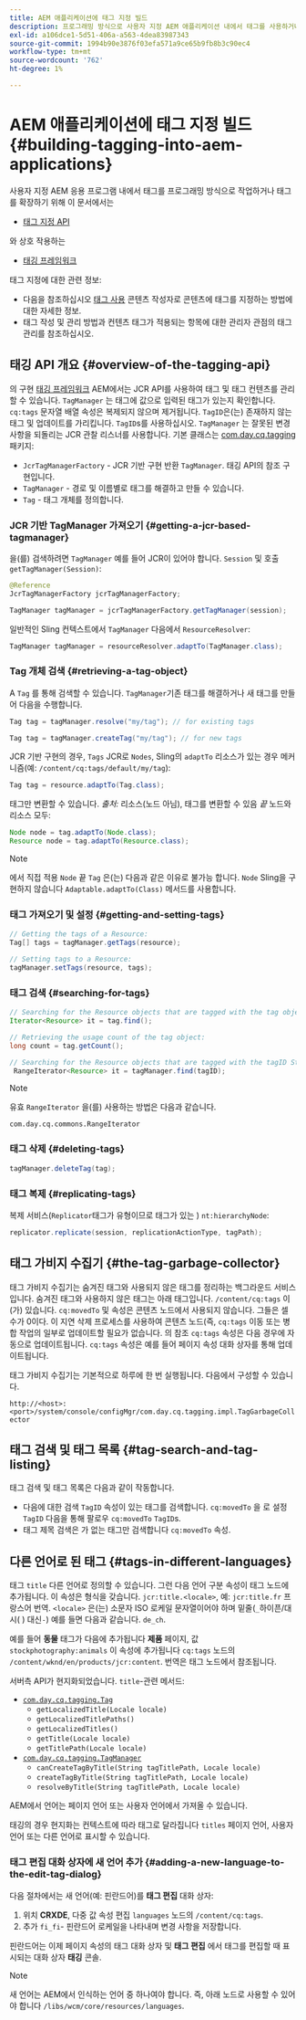 ```yaml
---
title: AEM 애플리케이션에 태그 지정 빌드
description: 프로그래밍 방식으로 사용자 지정 AEM 애플리케이션 내에서 태그를 사용하거나 태그를 확장하십시오
exl-id: a106dce1-5d51-406a-a563-4dea83987343
source-git-commit: 1994b90e3876f03efa571a9ce65b9fb8b3c90ec4
workflow-type: tm+mt
source-wordcount: '762'
ht-degree: 1%

---
```


# AEM 애플리케이션에 태그 지정 빌드 {#building-tagging-into-aem-applications}

사용자 지정 AEM 응용 프로그램 내에서 태그를 프로그래밍 방식으로 작업하거나 태그를 확장하기 위해 이 문서에서는

* [태그 지정 API](https://www.adobe.io/experience-manager/reference-materials/cloud-service/javadoc/com/day/cq/tagging/package-summary.html)

와 상호 작용하는

* [태깅 프레임워크](tagging-framework.md)

태그 지정에 대한 관련 정보:

* 다음을 참조하십시오 [태그 사용](/help/sites-cloud/authoring/features/tags.md) 콘텐츠 작성자로 콘텐츠에 태그를 지정하는 방법에 대한 자세한 정보.
* 태그 작성 및 관리 방법과 컨텐츠 태그가 적용되는 항목에 대한 관리자 관점의 태그 관리를 참조하십시오.

## 태깅 API 개요 {#overview-of-the-tagging-api}

의 구현 [태깅 프레임워크](tagging-framework.md) AEM에서는 JCR API를 사용하여 태그 및 태그 컨텐츠를 관리할 수 있습니다. `TagManager` 는 태그에 값으로 입력된 태그가 있는지 확인합니다. `cq:tags` 문자열 배열 속성은 복제되지 않으며 제거됩니다. `TagID`은(는) 존재하지 않는 태그 및 업데이트를 가리킵니다. `TagID`s를 사용하십시오. `TagManager` 는 잘못된 변경 사항을 되돌리는 JCR 관찰 리스너를 사용합니다. 기본 클래스는 [com.day.cq.tagging](https://www.adobe.io/experience-manager/reference-materials/cloud-service/javadoc/com/day/cq/tagging/package-summary.html) 패키지:

* `JcrTagManagerFactory` - JCR 기반 구현 반환 `TagManager`. 태깅 API의 참조 구현입니다.
* `TagManager` - 경로 및 이름별로 태그를 해결하고 만들 수 있습니다.
* `Tag` - 태그 개체를 정의합니다.

### JCR 기반 TagManager 가져오기 {#getting-a-jcr-based-tagmanager}

을(를) 검색하려면 `TagManager` 예를 들어 JCR이 있어야 합니다. `Session` 및 호출 `getTagManager(Session)`:

```java
@Reference
JcrTagManagerFactory jcrTagManagerFactory;

TagManager tagManager = jcrTagManagerFactory.getTagManager(session);
```

일반적인 Sling 컨텍스트에서 `TagManager` 다음에서 `ResourceResolver`:

```java
TagManager tagManager = resourceResolver.adaptTo(TagManager.class);
```

### Tag 개체 검색 {#retrieving-a-tag-object}

A `Tag` 를 통해 검색할 수 있습니다. `TagManager`기존 태그를 해결하거나 새 태그를 만들어 다음을 수행합니다.

```java
Tag tag = tagManager.resolve("my/tag"); // for existing tags

Tag tag = tagManager.createTag("my/tag"); // for new tags
```

JCR 기반 구현의 경우, `Tags` JCR로 `Nodes`, Sling의 `adaptTo` 리소스가 있는 경우 메커니즘(예: `/content/cq:tags/default/my/tag`):

```java
Tag tag = resource.adaptTo(Tag.class);
```

태그만 변환할 수 있습니다. *출처:* 리소스(노드 아님), 태그를 변환할 수 있음 *끝* 노드와 리소스 모두:

```java
Node node = tag.adaptTo(Node.class);
Resource node = tag.adaptTo(Resource.class);
```

>[!NOTE]
>
>에서 직접 적용 `Node` 끝 `Tag` 은(는) 다음과 같은 이유로 불가능 합니다. `Node` Sling을 구현하지 않습니다 `Adaptable.adaptTo(Class)` 메서드를 사용합니다.

### 태그 가져오기 및 설정 {#getting-and-setting-tags}

```java
// Getting the tags of a Resource:
Tag[] tags = tagManager.getTags(resource);

// Setting tags to a Resource:
tagManager.setTags(resource, tags);
```

### 태그 검색 {#searching-for-tags}

```java
// Searching for the Resource objects that are tagged with the tag object:
Iterator<Resource> it = tag.find();

// Retrieving the usage count of the tag object:
long count = tag.getCount();

// Searching for the Resource objects that are tagged with the tagID String:
 RangeIterator<Resource> it = tagManager.find(tagID);
```

>[!NOTE]
>
>유효 `RangeIterator` 을(를) 사용하는 방법은 다음과 같습니다.
>
>`com.day.cq.commons.RangeIterator`

### 태그 삭제 {#deleting-tags}

```java
tagManager.deleteTag(tag);
```

### 태그 복제 {#replicating-tags}

복제 서비스(`Replicator`태그가 유형이므로 태그가 있는 ) `nt:hierarchyNode`:

```java
replicator.replicate(session, replicationActionType, tagPath);
```

## 태그 가비지 수집기 {#the-tag-garbage-collector}

태그 가비지 수집기는 숨겨진 태그와 사용되지 않은 태그를 정리하는 백그라운드 서비스입니다. 숨겨진 태그와 사용하지 않은 태그는 아래 태그입니다. `/content/cq:tags` 이(가) 있습니다. `cq:movedTo` 및 속성은 콘텐츠 노드에서 사용되지 않습니다. 그들은 셀 수가 0이다. 이 지연 삭제 프로세스를 사용하여 콘텐츠 노드(즉, `cq:tags` 이동 또는 병합 작업의 일부로 업데이트할 필요가 없습니다. 의 참조 `cq:tags` 속성은 다음 경우에 자동으로 업데이트됩니다. `cq:tags` 속성은 예를 들어 페이지 속성 대화 상자를 통해 업데이트됩니다.

태그 가비지 수집기는 기본적으로 하루에 한 번 실행됩니다. 다음에서 구성할 수 있습니다.

`http://<host>:<port>/system/console/configMgr/com.day.cq.tagging.impl.TagGarbageCollector`

## 태그 검색 및 태그 목록 {#tag-search-and-tag-listing}

태그 검색 및 태그 목록은 다음과 같이 작동합니다.

* 다음에 대한 검색 `TagID` 속성이 있는 태그를 검색합니다. `cq:movedTo` 을 로 설정 `TagID` 다음을 통해 팔로우 `cq:movedTo` `TagID`s.
* 태그 제목 검색은 가 없는 태그만 검색합니다 `cq:movedTo` 속성.

## 다른 언어로 된 태그 {#tags-in-different-languages}

태그 `title` 다른 언어로 정의할 수 있습니다. 그런 다음 언어 구분 속성이 태그 노드에 추가됩니다. 이 속성은 형식을 갖습니다. `jcr:title.<locale>`, 예: `jcr:title.fr` 프랑스어 번역. `<locale>` 은(는) 소문자 ISO 로케일 문자열이어야 하며 밑줄(`_`하이픈/대시( ) 대신`-`) 예를 들면 다음과 같습니다. `de_ch`.

예를 들어 **동물** 태그가 다음에 추가됩니다 **제품** 페이지, 값 `stockphotography:animals` 이 속성에 추가됩니다 `cq:tags` 노드의 `/content/wknd/en/products/jcr:content`. 번역은 태그 노드에서 참조됩니다.

서버측 API가 현지화되었습니다. `title`-관련 메서드:

* [`com.day.cq.tagging.Tag`](https://www.adobe.io/experience-manager/reference-materials/cloud-service/javadoc/com/day/cq/tagging/Tag.html)
   * `getLocalizedTitle(Locale locale)`
   * `getLocalizedTitlePaths()`
   * `getLocalizedTitles()`
   * `getTitle(Locale locale)`
   * `getTitlePath(Locale locale)`
* [`com.day.cq.tagging.TagManager`](https://www.adobe.io/experience-manager/reference-materials/cloud-service/javadoc/com/day/cq/tagging/TagManager.html)
   * `canCreateTagByTitle(String tagTitlePath, Locale locale)`
   * `createTagByTitle(String tagTitlePath, Locale locale)`
   * `resolveByTitle(String tagTitlePath, Locale locale)`

AEM에서 언어는 페이지 언어 또는 사용자 언어에서 가져올 수 있습니다.

태깅의 경우 현지화는 컨텍스트에 따라 태그로 달라집니다 `titles` 페이지 언어, 사용자 언어 또는 다른 언어로 표시할 수 있습니다.

### 태그 편집 대화 상자에 새 언어 추가 {#adding-a-new-language-to-the-edit-tag-dialog}

다음 절차에서는 새 언어(예: 핀란드어)를 **태그 편집** 대화 상자:

1. 위치 **CRXDE**, 다중 값 속성 편집 `languages` 노드의 `/content/cq:tags`.
1. 추가 `fi_fi`- 핀란드어 로케일을 나타내며 변경 사항을 저장합니다.

핀란드어는 이제 페이지 속성의 태그 대화 상자 및 **태그 편집** 에서 태그를 편집할 때 표시되는 대화 상자 **태깅** 콘솔.

>[!NOTE]
>
>새 언어는 AEM에서 인식하는 언어 중 하나여야 합니다. 즉, 아래 노드로 사용할 수 있어야 합니다 `/libs/wcm/core/resources/languages`.
